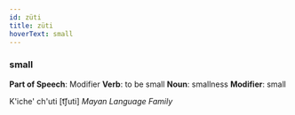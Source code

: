 ```yaml
---
id: züti
title: züti
hoverText: small
---
```


### small

**Part of Speech**: Modifier
**Verb**: to be small
**Noun**: smallness
**Modifier**: small

K'iche' ch'uti [t͡ʃuti]
*Mayan Language Family*